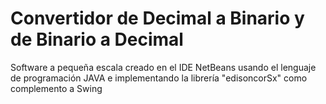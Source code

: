 # Convertidor de Decimal a Binario y de Binario a Decimal
Software a pequeña escala creado en el IDE NetBeans usando el lenguaje de programación JAVA e implementando la librería "edisoncorSx" como complemento a Swing
